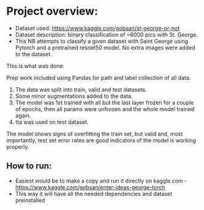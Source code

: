 # Project overview:

- Dataset used: https://www.kaggle.com/gobsan/st-george-or-not
- Dataset description: binary classification of ~6000 pics with St. George.
- This NB attempts to classify a given dataset with Saint George using Pytorch and a pretrained resnet50 model. No extra images were added to the dataset.

This is what was done:

Prep work included using Pandas for path and label collection of all data.
1. The data was split into train, valid and test datasets.
2. Some minor augmentations added to the data.
3. The model was 1st trained with all but the last layer frozen for a couple of epochs, then all params were unfrozen and the whole model trained again.
4. tta was used on test dataset.

The model shows signs of overfitting the train set, but valid and, most importantly, test set error rates are good indicators of the model is working properly.

## How to run:

- Easiest would be to make a copy and run it directly on kaggle.com - https://www.kaggle.com/gobsan/enter-ideas-george-torch
- This way it will have all the needed dependencies and dataset preinstalled
